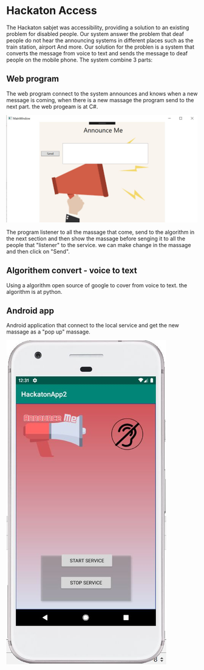 # Hackaton Access
The Hackaton sabjet was accessibility, providing a solution to an existing problem for disabled people.
Our system answer the problem that deaf people do not hear the announcing systems in different places such as the train station, airport And more.
Our solution for the problen is a system that converts the message from voice to text and sends the message to deaf people on the mobile phone.
The system combine 3 parts: 

## Web program
The web program connect to the system announces and knows when a new message is coming, when there is a new massage the program send to the next part.
the web progeam is at C#.

![](DesHa.JPG)

The program listener to all the massage that come, send to the algorithm in the next section and then show the massage before senging it to all the people that "listener" to the service. 
we can make change in the massage and then click on "Send". 

## Algorithem convert - voice to text
Using a algorithm open source of google to cover from voice to text. 
the algorithm is at python. 

## Android app
Android application that connect to the local service and get the new massage as a "pop up" massage.

![](AppHa.JPG)
